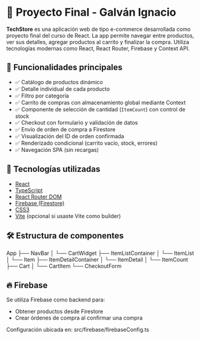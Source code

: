# 🛒 Proyecto Final - Galván Ignacio

**TechStore** es una aplicación web de tipo e-commerce desarrollada como proyecto final del curso de React. La app permite navegar entre productos, ver sus detalles, agregar productos al carrito y finalizar la compra. Utiliza tecnologías modernas como React, React Router, Firebase y Context API.

## 🚀 Funcionalidades principales

- ✅ Catálogo de productos dinámico
- ✅ Detalle individual de cada producto
- ✅ Filtro por categoría
- ✅ Carrito de compras con almacenamiento global mediante Context
- ✅ Componente de selección de cantidad (`ItemCount`) con control de stock
- ✅ Checkout con formulario y validación de datos
- ✅ Envío de orden de compra a Firestore
- ✅ Visualización del ID de orden confirmada
- ✅ Renderizado condicional (carrito vacío, stock, errores)
- ✅ Navegación SPA (sin recargas)

## 🧱 Tecnologías utilizadas

- [React](https://reactjs.org/)
- [TypeScript](https://www.typescriptlang.org/)
- [React Router DOM](https://reactrouter.com/)
- [Firebase (Firestore)](https://firebase.google.com/)
- [CSS3](https://developer.mozilla.org/en-US/docs/Web/CSS)
- [Vite](https://vitejs.dev/) (opcional si usaste Vite como builder)

## 🛠 Estructura de componentes
App
├── NavBar
│ └── CartWidget
├── ItemListContainer
│ └── ItemList
│ └── Item
├── ItemDetailContainer
│ └── ItemDetail
│ └── ItemCount
├── Cart
│ └── CartItem
└── CheckoutForm

## 🔥 Firebase

Se utiliza Firebase como backend para:

- Obtener productos desde Firestore
- Crear órdenes de compra al confirmar una compra

Configuración ubicada en:
src/firebase/firebaseConfig.ts


